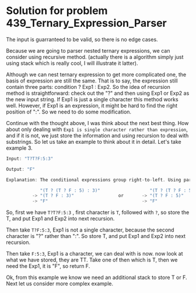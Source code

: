 # Solution for problem 439_Ternary_Expression_Parser

The input is guarranteed to be valid, so there is no edge cases.

Because we are going to parser nested ternary expressions, we can consider using recursive method. (actually there is a algorithm simply just using stack which is really cool, I will illustrate it latter).

Although we can nest ternary expression to get more complicated one, the basis of expression are still the same. That is to say, the expression still contain three parts: condition ? Exp1 : Exp2. So the idea of recursion method is straightforward: check out the "?" and then using Exp1 or Exp2 as the new input string. If Exp1 is just a single character this method works well. However, if Exp1 is an expression, it might be hard to find the right position of ":". So we need to do some modification.

Continue with the thought above, I was think about the next best thing. How about only dealing with `Exp1 is single character rather than expression`, and if it is not, we just store the information and using recursion to deal with substrings. So let us take an example to think about it in detail. Let's take example 3.

```c
Input: "T?T?F:5:3"

Output: "F"

Explanation: The conditional expressions group right-to-left. Using parenthesis, it is read/evaluated as:

             "(T ? (T ? F : 5) : 3)"                   "(T ? (T ? F : 5) : 3)"
          -> "(T ? F : 3)"                 or       -> "(T ? F : 5)"
          -> "F"                                    -> "F"
```

So, first we have `T?T?F:5:3` , first character is `T`, followed with `?`, so store the T, and put Exp1 and Exp2 into next recursion.

Then take `T?F:5:3`, Exp1 is not a single character, because the second character is "?" rather than ":". So store T, and put Exp1 and Exp2 into next recursion.

Then take `F:5:3`, Exp1 is a character, we can deal with is now.  now look at what we have stored, they are TT. Take one of then which is T, then we need the Exp1, it is "F", so return F.

Ok, from this example we know we need an additional stack to store T or F. Next let us consider more complex example.

  

